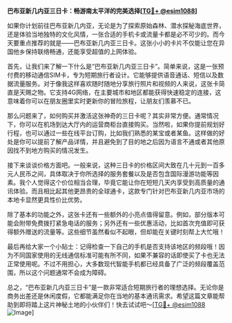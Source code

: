 **巴布亚新几内亚三日卡：畅游南太平洋的完美选择[[TG💪+ @esim1088](https://t.me/s/esim1088)]**

如果你计划前往巴布亚新几内亚，无论是为了探索原始森林、潜水探秘海底世界，还是体验当地独特的文化风情，一张合适的手机卡或流量卡都是必不可少的。而今天要重点推荐的就是——巴布亚新几内亚三日卡。这张小小的卡片不仅能让您在异国他乡保持联络畅通，还能享受超值的上网体验。

首先，让我们来了解一下什么是“巴布亚新几内亚三日卡”。简单来说，这是一张预付费的移动通信SIM卡，专为短期旅行者设计。它能够提供语音通话、短信以及数据流量服务。对于像我这样喜欢随时随地分享旅行照片和视频的人来说，这张卡简直是天赐之物。它支持4G网络，在主要城市和地区都能获得快速稳定的连接，这意味着你可以在朋友圈里实时更新你的冒险旅程，让朋友们羡慕不已。

那么问题来了，如何购买并激活这张神奇的三日卡呢？其实非常方便。通常情况下，你可以在机场到达大厅内的运营商柜台直接购买。当然啦，如果你提前规划好行程，也可以通过一些在线平台订购，比如我们熟悉的某宝或者某鱼。这样做的好处是你可以提前了解产品详情，并且避免到了目的地之后因为语言不通或者其他原因找不到地方购买的情况发生。

接下来谈谈价格方面吧。一般来说，这种三日卡的价格区间大致在几十元到一百多元人民币之间，具体取决于你所选择的服务套餐以及是否包含国际漫游功能等因素。我个人觉得这个价位相当合理，毕竟它能让你在短短几天内享受到高质量的通讯体验。而且相比起其他更昂贵的全球通卡，这款专门针对巴布亚新几内亚市场的本地卡显然更具性价比优势。

除了基本的功能之外，这张卡还有一些额外的小亮点值得留意。例如，部分版本可能会附带免费拨打紧急电话的服务；另外还有一些优惠活动，比如首次充值即可获得额外赠送的流量等。这些细节虽然看似不起眼，但却能在关键时刻帮上大忙哦！

最后再给大家一个小贴士：记得检查一下自己的手机是否支持该地区的频段哦！因为不同国家使用的无线通信标准可能有所不同，如果不兼容的话即使买了卡也无法正常使用呢。不过不用担心，大多数现代智能手机都已经具备了广泛的频段覆盖范围，所以这个问题通常不会成为障碍。

总之，“巴布亚新几内亚三日卡”是一款非常适合短期旅行者的理想选择。无论你是商务出差还是休闲度假，它都能满足你在当地的基本通讯需求。希望这篇文章能帮助到即将踏上这片神秘土地的小伙伴们！快去试试吧～[[TG💪+ @esim1088](https://t.me/s/esim1088) ![Image](https://i.postimg.cc/4NQfJmqS/Snipaste-2025-05-13-00-14-12.png)]
